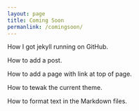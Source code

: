 ```yaml
---
layout: page
title: Coming Soon
permanlink: /comingsoon/
---
```


How I got jekyll running on GitHub.

How to add a post.

How to add a page with link at top of page.

How to tewak the current theme.

How to format text in the Markdown files.
